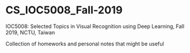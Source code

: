 # CS_IOC5008_Fall-2019
IOC5008: Selected Topics in Visual Recognition using Deep Learning, Fall 2019, NCTU, Taiwan

Collection of homeworks and personal notes that might be useful
